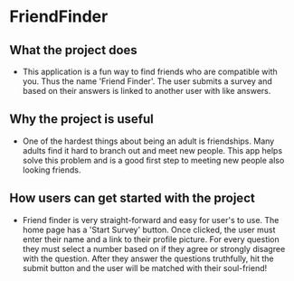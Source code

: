 # FriendFinder

## What the project does
  * This application is a fun way to find friends who are compatible with you. Thus the name 'Friend Finder'. The user submits a survey and based on their answers is linked to another user with like answers. 

## Why the project is useful
  * One of the hardest things about being an adult is friendships. Many adults find it hard to branch out and meet new people. This app helps solve this problem and is a good first step to meeting new people also looking friends. 

## How users can get started with the project
  * Friend finder is very straight-forward and easy for user's to use. The home page has a 'Start Survey' button. Once clicked, the user must enter their name and a link to their profile picture. For every question they must select a number based on if they agree or strongly disagree with the question. After they answer the questions truthfully, hit the submit button and the user will be matched with their soul-friend!

